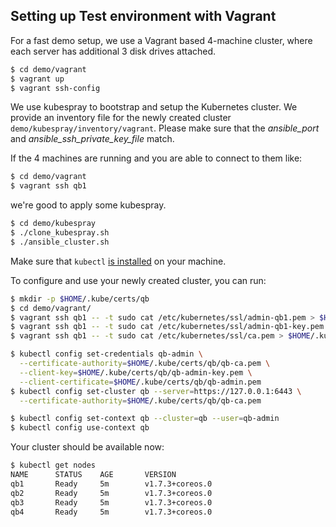 ## Setting up Test environment with Vagrant

For a fast demo setup, we use a Vagrant based 4-machine cluster, where each server has additional 3 disk drives attached.

```bash
$ cd demo/vagrant
$ vagrant up
$ vagrant ssh-config
```

We use kubespray to bootstrap and setup the Kubernetes cluster.
We provide an inventory file for the newly created cluster `demo/kubespray/inventory/vagrant`.
Please make sure that the *ansible_port* and *ansible_ssh_private_key_file* match.


If the 4 machines are running and you are able to connect to them like:
```bash
$ cd demo/vagrant
$ vagrant ssh qb1
```
we're good to apply some kubespray.

```bash
$ cd demo/kubespray
$ ./clone_kubespray.sh
$ ./ansible_cluster.sh
```

Make sure that `kubectl` [is installed](https://kubernetes.io/docs/tasks/tools/install-kubectl/ "Install and Set Up kubectl") on your machine.

To configure and use your newly created cluster, you can run:

```bash
$ mkdir -p $HOME/.kube/certs/qb
$ cd demo/vagrant/
$ vagrant ssh qb1 -- -t sudo cat /etc/kubernetes/ssl/admin-qb1.pem > $HOME/.kube/certs/qb/qb-admin.pem
$ vagrant ssh qb1 -- -t sudo cat /etc/kubernetes/ssl/admin-qb1-key.pem > $HOME/.kube/certs/qb/qb-admin-key.pem
$ vagrant ssh qb1 -- -t sudo cat /etc/kubernetes/ssl/ca.pem > $HOME/.kube/certs/qb/qb-ca.pem

$ kubectl config set-credentials qb-admin \
  --certificate-authority=$HOME/.kube/certs/qb/qb-ca.pem \
  --client-key=$HOME/.kube/certs/qb/qb-admin-key.pem \
  --client-certificate=$HOME/.kube/certs/qb/qb-admin.pem
$ kubectl config set-cluster qb --server=https://127.0.0.1:6443 \
  --certificate-authority=$HOME/.kube/certs/qb/qb-ca.pem

$ kubectl config set-context qb --cluster=qb --user=qb-admin
$ kubectl config use-context qb
```

Your cluster should be available now:

```bash
$ kubectl get nodes
NAME      STATUS    AGE       VERSION
qb1       Ready     5m        v1.7.3+coreos.0
qb2       Ready     5m        v1.7.3+coreos.0
qb3       Ready     5m        v1.7.3+coreos.0
qb4       Ready     5m        v1.7.3+coreos.0
```
